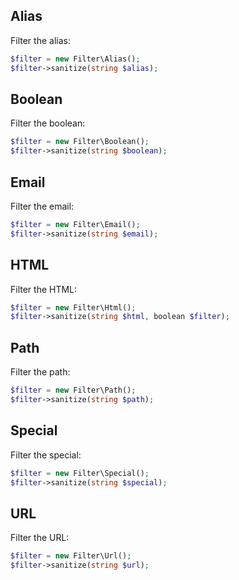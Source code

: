 Alias
-----

Filter the alias:

```php
$filter = new Filter\Alias();
$filter->sanitize(string $alias);
```


Boolean
-------

Filter the boolean:

```php
$filter = new Filter\Boolean();
$filter->sanitize(string $boolean);
```


Email
-----

Filter the email:

```php
$filter = new Filter\Email();
$filter->sanitize(string $email);
```


HTML
----

Filter the HTML:

```php
$filter = new Filter\Html();
$filter->sanitize(string $html, boolean $filter);
```


Path
----

Filter the path:

```php
$filter = new Filter\Path();
$filter->sanitize(string $path);
```


Special
-------

Filter the special:

```php
$filter = new Filter\Special();
$filter->sanitize(string $special);
```


URL
---

Filter the URL:

```php
$filter = new Filter\Url();
$filter->sanitize(string $url);
```
